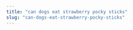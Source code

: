 ```yaml
---
title: "can dogs eat strawberry pocky sticks"
slug: "can-dogs-eat-strawberry-pocky-sticks"
---
```


